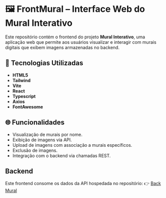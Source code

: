 # 🖼️ FrontMural – Interface Web do Mural Interativo

Este repositório contém o frontend do projeto **Mural Interativo**, uma aplicação web que permite aos usuários visualizar e interagir com murais digitais que exibem imagens armazenadas no backend.

## 🚀 Tecnologias Utilizadas

- **HTML5**
- **Tailwind**
- **Vite**
- **React**
- **Typescript**
- **Axios**
- **FontAwesome**

## 🌐 Funcionalidades

- Visualização de murais por nome.
- Exibição de imagens via API.
- Upload de imagens com associação a murais específicos.
- Exclusão de imagens.
- Integração com o backend via chamadas REST.

## Backend

Este frontend consome os dados da API hospedada no repositório:
👉 [Back Mural](https://github.com/DanyAxeDev/BackMural)
